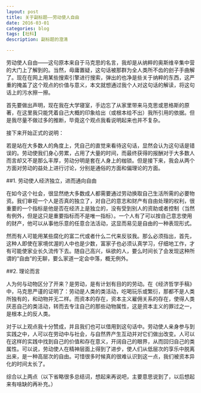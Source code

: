 ```yaml
---
layout: post
title: 关于副标题——劳动使人自由
date: 2016-03-01
categories: blog
tags: [社科]
description: 副标题的澄清

---
```


劳动使人自由——这句原本来自于马克思的名言，我却是从纳粹的奥斯维辛集中营的大门上了解到的。当然，毋庸置疑，这句话被那群为全人类所不齿的刽子手曲解了。现在在网上用某些搜索引擎进行搜索，弹出的也净是些关于纳粹的东西，这严重的掩盖了这个观点的价值与意义，本文就想通过我个人对这句话的解读，将这句话上的污水擦一擦。

首先要做出声明，现在我在大学寝室，手边忘了从家里带来马克思或恩格斯的原著，在这里我只能凭着自己大概的印象给出（或根本给不出）我所引用的依据。但是我尽量不做过多的推断，毕竟这个观点我看说明起来也并不复杂。

接下来开始正式的说明：

若是站在大多数人的角度上，凭自己的直觉来看待这句话，显然会认为这句话是错误的。劳动使我们身心劳累，占用了大量的时间，而最终获得的报酬对于大多数人而言却又不是那么丰厚，劳动分明是套在人身上的枷锁。但是接下来，我会从两个方面对劳动的益处上进行讨论，分别是通俗的方面和偏理论的方面。

##1. 劳动使人经济独立，进而通向自由

在如今这个社会，很显然绝大多数成人都需要通过劳动换取自己生活所需的必要物资。我们审视一个人是否真的独立了，对自己的意志和财产有自由处理的权利，很重要的一个指标是他是否在经济上是独立的，没有受到别人的资助或者控制（当然有例外，但是这只是重要指标而不是唯一指标）。一个人有了可以按自己意志使用的财产，他可以从事他乐意的任意合法活动，这显而易见是自由的一种表现形式。

然而有人可能用某些腐化的富二代或者什么二代来反驳我。那么必须指出，首先，这种人即使在家境优渥的人中也是少数，富家子也必须认真学习，仔细地工作，才有可能使家业长久流传下去。随自己高兴，纵欲的人，要么时间长了会发现这种所谓的“自由”的无聊，要么家道一定会中落，概无例外。

##2. 理论而言

人为何与动物区分了开来？是劳动，是有计划有目的的劳动。在《经济哲学手稿》中，马克思严谨的证明了：劳动是人类的类活动，吃喝玩乐或繁衍，那都不是人类所独有的，和动物并无二样。而资本的存在，资本主义雇佣关系的存在，使得人类厌恶自己的类活动，转而去专注自己的那些动物属性，这是资本主义的罪过之一，是根本上的反人类。

对于以上观点我十分赞成，并且我们也可以借用到这句话中。劳动使人亲身参与到实践之中，人可以在劳动中与社会，与自然界产生互动并对它们做出改变。人可以在这样的实践中找到自己的价值和存在意义，开阔自己的眼界，从而回归自己的类属性。可以说，劳动使人在精神层面上得到了进步，使人们从低层次的享乐中脱离出来，是一种高层次的自由。可惜很多时候真的很难认识到这一点，我们被资本异化的时间太长了。

综合以上两点（以下省略很多总结词，想起来再说吧，主要意思说到了，以后想起来有啥缺的再补充。）